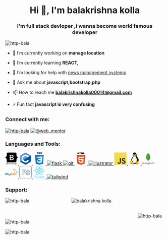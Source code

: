<h1 align="center">Hi 👋, I'm balakrishna kolla</h1>
<h3 align="center">I'm full stack devloper ,i wanna become world famous developer</h3>

<p align="left"> <img src="https://komarev.com/ghpvc/?username=http-bala&label=Profile%20views&color=0e75b6&style=flat" alt="http-bala" /> </p>

- 🔭 I’m currently working on **manage location**

- 🌱 I’m currently learning **REACT,**

- 🤝 I’m looking for help with [news management systems](http://examnews.000.pe)

- 💬 Ask me about **javascript,bootstrap,php**

- 📫 How to reach me **balakrishnakolla00014@gmail.com**

- ⚡ Fun fact **javascript is very confusing**

<h3 align="left">Connect with me:</h3>
<p align="left">
<a href="https://instagram.com/http-bala" target="blank"><img align="center" src="https://raw.githubusercontent.com/rahuldkjain/github-profile-readme-generator/master/src/images/icons/Social/instagram.svg" alt="http-bala" height="30" width="40" /></a>
<a href="https://www.youtube.com/c/@web_mentor" target="blank"><img align="center" src="https://raw.githubusercontent.com/rahuldkjain/github-profile-readme-generator/master/src/images/icons/Social/youtube.svg" alt="@web_mentor" height="30" width="40" /></a>
</p>

<h3 align="left">Languages and Tools:</h3>
<p align="left"> <a href="https://getbootstrap.com" target="_blank" rel="noreferrer"> <img src="https://raw.githubusercontent.com/devicons/devicon/master/icons/bootstrap/bootstrap-plain-wordmark.svg" alt="bootstrap" width="40" height="40"/> </a> <a href="https://www.cprogramming.com/" target="_blank" rel="noreferrer"> <img src="https://raw.githubusercontent.com/devicons/devicon/master/icons/c/c-original.svg" alt="c" width="40" height="40"/> </a> <a href="https://www.w3schools.com/css/" target="_blank" rel="noreferrer"> <img src="https://raw.githubusercontent.com/devicons/devicon/master/icons/css3/css3-original-wordmark.svg" alt="css3" width="40" height="40"/> </a> <a href="https://flask.palletsprojects.com/" target="_blank" rel="noreferrer"> <img src="https://www.vectorlogo.zone/logos/pocoo_flask/pocoo_flask-icon.svg" alt="flask" width="40" height="40"/> </a> <a href="https://git-scm.com/" target="_blank" rel="noreferrer"> <img src="https://www.vectorlogo.zone/logos/git-scm/git-scm-icon.svg" alt="git" width="40" height="40"/> </a> <a href="https://www.w3.org/html/" target="_blank" rel="noreferrer"> <img src="https://raw.githubusercontent.com/devicons/devicon/master/icons/html5/html5-original-wordmark.svg" alt="html5" width="40" height="40"/> </a> <a href="https://www.adobe.com/in/products/illustrator.html" target="_blank" rel="noreferrer"> <img src="https://www.vectorlogo.zone/logos/adobe_illustrator/adobe_illustrator-icon.svg" alt="illustrator" width="40" height="40"/> </a> <a href="https://developer.mozilla.org/en-US/docs/Web/JavaScript" target="_blank" rel="noreferrer"> <img src="https://raw.githubusercontent.com/devicons/devicon/master/icons/javascript/javascript-original.svg" alt="javascript" width="40" height="40"/> </a> <a href="https://www.linux.org/" target="_blank" rel="noreferrer"> <img src="https://raw.githubusercontent.com/devicons/devicon/master/icons/linux/linux-original.svg" alt="linux" width="40" height="40"/> </a> <a href="https://www.mongodb.com/" target="_blank" rel="noreferrer"> <img src="https://raw.githubusercontent.com/devicons/devicon/master/icons/mongodb/mongodb-original-wordmark.svg" alt="mongodb" width="40" height="40"/> </a> <a href="https://www.mysql.com/" target="_blank" rel="noreferrer"> <img src="https://raw.githubusercontent.com/devicons/devicon/master/icons/mysql/mysql-original-wordmark.svg" alt="mysql" width="40" height="40"/> </a> <a href="https://www.photoshop.com/en" target="_blank" rel="noreferrer"> <img src="https://raw.githubusercontent.com/devicons/devicon/master/icons/photoshop/photoshop-line.svg" alt="photoshop" width="40" height="40"/> </a> <a href="https://reactjs.org/" target="_blank" rel="noreferrer"> <img src="https://raw.githubusercontent.com/devicons/devicon/master/icons/react/react-original-wordmark.svg" alt="react" width="40" height="40"/> </a> <a href="https://tailwindcss.com/" target="_blank" rel="noreferrer"> <img src="https://www.vectorlogo.zone/logos/tailwindcss/tailwindcss-icon.svg" alt="tailwind" width="40" height="40"/> </a> </p>

<h3 align="left">Support:</h3>
<p><a href="https://www.buymeacoffee.com/http-bala"> <img align="left" src="https://cdn.buymeacoffee.com/buttons/v2/default-yellow.png" height="50" width="210" alt="http-bala" /></a><a href="https://ko-fi.com/balakrishna kolla"> <img align="left" src="https://cdn.ko-fi.com/cdn/kofi3.png?v=3" height="50" width="210" alt="balakrishna kolla" /></a></p><br><br>

<p><img align="left" src="https://github-readme-stats.vercel.app/api/top-langs?username=http-bala&show_icons=true&locale=en&layout=compact" alt="http-bala" /></p>

<p>&nbsp;<img align="center" src="https://github-readme-stats.vercel.app/api?username=http-bala&show_icons=true&locale=en" alt="http-bala" /></p>

<p><img align="center" src="https://github-readme-streak-stats.herokuapp.com/?user=http-bala&" alt="http-bala" /></p>
